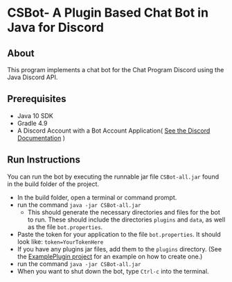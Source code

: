 


# CSBot- A Plugin Based Chat Bot in Java for Discord

## About
This program implements a chat bot for the Chat Program Discord using the Java Discord API.


## Prerequisites

* Java 10 SDK
* Gradle 4.9 
* A Discord Account with a Bot Account Application( [See the Discord Documentation](https://discordapp.com/developers/docs/intro) )


## Run Instructions

You can run the bot by executing the runnable jar file `CSBot-all.jar` found in the build folder of the project.

* In the build folder, open a terminal or command prompt.
* run the command `java -jar CSBot-all.jar`
  * This should generate the necessary directories and files for the bot to run. These should include the  directories `plugins` and `data`, as well as the file `bot.properties`.
* Paste the token for your application to the file `bot.properties`. It should look like: `token=YourTokenHere`
* If you have any plugins jar files, add them to the `plugins` directory. (See the [ExamplePlugin project](https://github.com/AndrewDolge/ExamplePlugin) for an example on how to create one.)
* run the command `java -jar CSBot-all.jar`
* When you want to shut down the bot, type `Ctrl-c` into the terminal.
  

 

